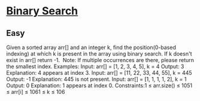 # [Binary Search](https://www.geeksforgeeks.org/problems/binary-search-1587115620/0)
## Easy
Given a sorted array arr[] and an integer k, find the position(0-based indexing) at which k is present in the array using binary search. If k doesn't exist in arr[] return -1.&nbsp;
Note: If multiple occurrences are there, please return the smallest index.
Examples:
Input: arr[] = [1, 2, 3, 4, 5], k = 4
Output: 3
Explanation: 4 appears at index 3.
Input: arr[] = [11, 22, 33, 44, 55], k = 445
Output: -1
Explanation: 445 is not present.
Input: arr[] = [1, 1, 1, 1, 2], k = 1
Output: 0
Explanation: 1 appears at index 0.
Constraints:1 ≤ arr.size() ≤ 1051 ≤ arr[i] ≤ 1061 ≤ k ≤ 106


&nbsp;
&nbsp;
&nbsp;

